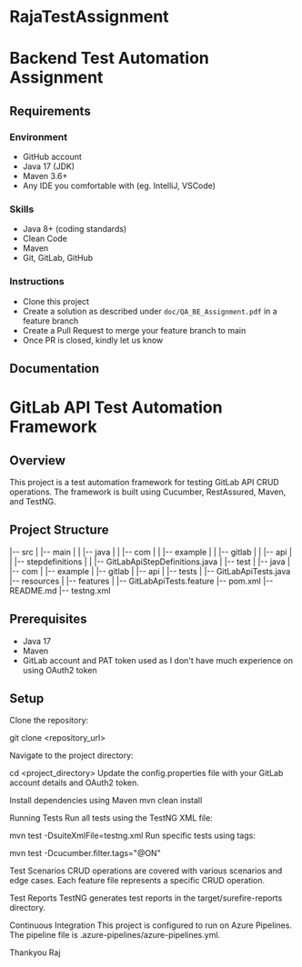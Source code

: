 # RajaTestAssignment
# Backend Test Automation Assignment

## Requirements
### Environment
* GitHub account
* Java 17 (JDK)
* Maven 3.6+
* Any IDE you comfortable with (eg. IntelliJ, VSCode)

### Skills
* Java 8+ (coding standards)
* Clean Code
* Maven
* Git, GitLab, GitHub

### Instructions
 - Clone this project
 - Create a solution as described under ```doc/QA_BE_Assignment.pdf``` in a feature branch
 - Create a Pull Request to merge your feature branch to main
 - Once PR is closed, kindly let us know

## Documentation
# GitLab API Test Automation Framework

## Overview

This project is a test automation framework for testing GitLab API CRUD operations. The framework is built using Cucumber, RestAssured, Maven, and TestNG.

## Project Structure


|-- src
| |-- main
| | |-- java
| | |-- com
| | |-- example
| | |-- gitlab
| | |-- api
| | |-- stepdefinitions
| | |-- GitLabApiStepDefinitions.java
| |-- test
| |-- java
| |-- com
| |-- example
| |-- gitlab
| |-- api
| |-- tests
| |-- GitLabApiTests.java
|-- resources
| |-- features
| |-- GitLabApiTests.feature
|-- pom.xml
|-- README.md
|-- testng.xml


## Prerequisites

- Java 17
- Maven
- GitLab account and PAT token used as I don't have much experience on using OAuth2 token

## Setup

Clone the repository:

git clone <repository_url>

Navigate to the project directory:


cd <project_directory>
Update the config.properties file with your GitLab account details and OAuth2 token.

Install dependencies using Maven
mvn clean install


Running Tests
Run all tests using the TestNG XML file:


mvn test -DsuiteXmlFile=testng.xml
Run specific tests using tags:

mvn test -Dcucumber.filter.tags="@ON"

Test Scenarios
CRUD operations are covered with various scenarios and edge cases.
Each feature file represents a specific CRUD operation.

Test Reports
TestNG generates test reports in the target/surefire-reports directory.


Continuous Integration
This project is configured to run on Azure Pipelines. The pipeline file is .azure-pipelines/azure-pipelines.yml.

Thankyou
Raj


